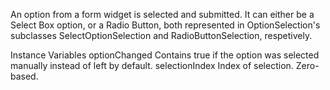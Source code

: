An option from a form widget is selected and submitted.
It can either be a Select Box option, or a Radio Button, both represented in OptionSelection's subclasses SelectOptionSelection and RadioButtonSelection, respetively.

Instance Variables
	optionChanged	<Boolean>	Contains true if the option was selected manually instead of left by default.
	selectionIndex	<Integer>	Index of selection. Zero-based.

